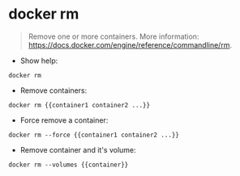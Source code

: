 # docker rm

> Remove one or more containers.
> More information: <https://docs.docker.com/engine/reference/commandline/rm>.

- Show help:

`docker rm`

- Remove containers:

`docker rm {{container1 container2 ...}}`

- Force remove a container:

`docker rm --force {{container1 container2 ...}}`

- Remove container and it's volume:

`docker rm --volumes {{container}}`
